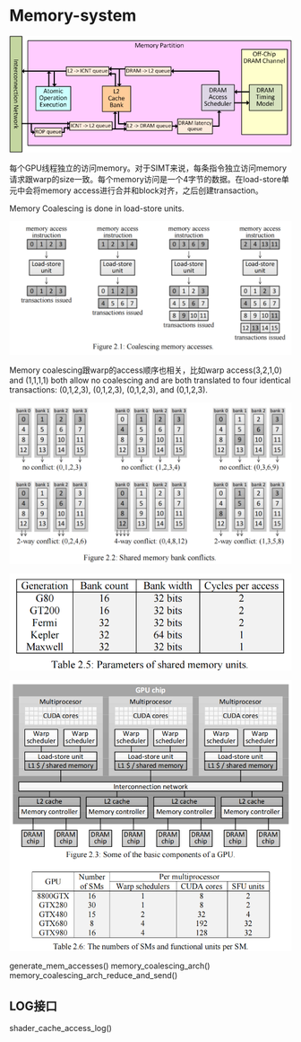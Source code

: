# Memory-system

![memory](../../_images/memory.png)

每个GPU线程独立的访问memory。对于SIMT来说，每条指令独立访问memory请求跟warp的size一致。每个memory访问是一个4字节的数据。在load-store单元中会将memory access进行合并和block对齐，之后创建transaction。

Memory Coalescing is done in load-store units.

![coalescing memory access](../../_images/2023-08-26_160223.png)

Memory coalescing跟warp的access顺序也相关，比如warp access(3,2,1,0) and (1,1,1,1) both allow no coalescing and are both translated to four identical transactions: (0,1,2,3), (0,1,2,3), (0,1,2,3), and (0,1,2,3).

![shared memory bank conflicts](../../_images/2023-08-26_164825.png)

![Parameters of shared memory units](../../_images/2023-08-26_170111.png)

![GPU](../../_images/2023-08-26_181545.png)


generate_mem_accesses()
memory_coalescing_arch()
memory_coalescing_arch_reduce_and_send()

## LOG接口

shader_cache_access_log()